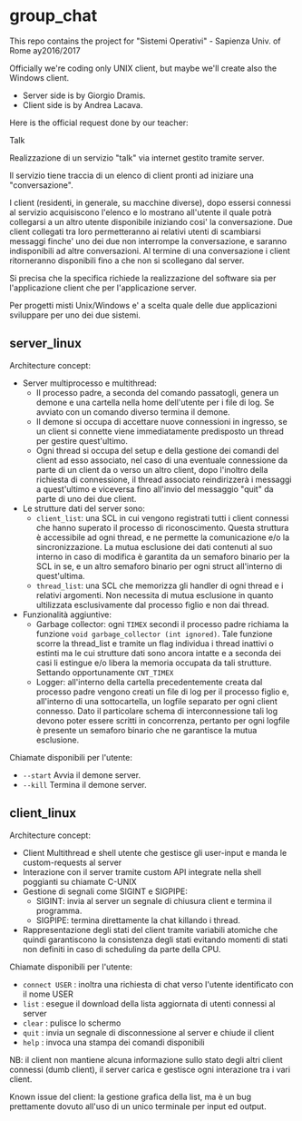 # group_chat
This repo contains the project for "Sistemi Operativi" - Sapienza Univ. of Rome ay2016/2017

Officially we're coding only UNIX client, but maybe we'll create also the Windows client.

* Server side is by Giorgio Dramis.
* Client side is by Andrea Lacava.


Here is the official request done by our teacher:

Talk

Realizzazione di un servizio "talk" via internet gestito tramite server.

Il servizio tiene traccia di un elenco di client pronti ad iniziare una
"conversazione".

I client (residenti, in generale, su macchine diverse), dopo essersi connessi
al servizio acquisiscono l'elenco e lo mostrano all'utente il quale potrà
collegarsi a un altro utente disponibile iniziando cosi' la conversazione.
Due client collegati tra loro permetteranno ai relativi utenti di scambiarsi
messaggi finche' uno dei due non interrompe la conversazione, e saranno
indisponibili ad altre conversazioni. Al termine di una conversazione i
client ritorneranno disponibili fino a che non si scollegano dal server.

Si precisa che la specifica richiede la realizzazione del software sia per
l'applicazione client che per l'applicazione server.

Per progetti misti Unix/Windows e' a scelta quale delle due applicazioni
sviluppare per uno dei due sistemi.

## server_linux

Architecture concept:
* Server multiprocesso e multithread:
  - Il processo padre, a seconda del comando passatogli, genera un demone e una cartella nella home dell'utente per i file di log. Se avviato con un comando diverso termina il demone.
  - Il demone si occupa di accettare nuove connessioni in ingresso, se un client si connette viene immediatamente predisposto un thread per gestire quest'ultimo.
  - Ogni thread si occupa del setup e della gestione dei comandi del client ad esso associato, nel caso di una eventuale connessione da parte di un client da o verso un altro client, dopo l'inoltro della richiesta di connessione, il thread associato reindirizzerà i messaggi a quest'ultimo e viceversa fino all'invio del messaggio "quit" da parte di uno dei due client.
* Le strutture dati del server sono:
  - <code>client_list</code>: una SCL in cui vengono registrati tutti i client connessi che hanno superato il processo di riconoscimento.  Questa struttura è accessibile ad ogni thread, e ne permette la comunicazione e/o la sincronizzazione. La mutua esclusione dei dati contenuti al suo interno in caso di modifica è garantita da un semaforo binario per la SCL in se, e un altro semaforo binario per ogni struct all'interno di quest'ultima.
  - <code>thread_list</code>: una SCL che memorizza gli handler di ogni thread e i relativi argomenti. Non necessita di mutua esclusione in quanto ultilizzata esclusivamente dal processo figlio e non dai thread.
* Funzionalità aggiuntive:
  - Garbage collector: ogni <code>TIMEX</code> secondi il processo padre richiama la funzione <code>void garbage_collector (int ignored)</code>. Tale funzione scorre la thread_list e tramite un flag individua i thread inattivi o estinti ma le cui strutture dati sono ancora intatte e a seconda dei casi li estingue e/o libera la memoria occupata da tali strutture. Settando opportunamente <code>CNT_TIMEX</code>
  - Logger: all'interno della cartella precedentemente creata dal processo padre vengono creati un file di log per il processo figlio e, all'interno di una sottocartella, un logfile separato per ogni client connesso. Dato il particolare schema di interconnessione tali log devono poter essere scritti in concorrenza, pertanto per ogni logfile è presente un semaforo binario che ne garantisce la mutua esclusione.

Chiamate disponibili per l'utente:
* <code>--start</code> Avvia il demone server.
* <code>--kill</code> Termina il demone server.

## client_linux

Architecture concept:
* Client Multithread e shell utente che gestisce gli user-input e manda le custom-requests al server
* Interazione con il server tramite custom API integrate nella shell poggianti su chiamate C-UNIX
* Gestione di segnali come SIGINT e SIGPIPE:
  - SIGINT: invia al server un segnale di chiusura client e termina il programma.
  - SIGPIPE: termina direttamente la chat killando i thread.
* Rappresentazione degli stati del client tramite variabili atomiche che quindi garantiscono la consistenza degli stati evitando momenti di stati non definiti in caso di scheduling da parte della CPU.

Chiamate disponibili per l'utente:

* <code>connect USER</code> : inoltra una richiesta di chat verso l'utente identificato con il nome USER
* <code>list</code> : esegue il download della lista aggiornata di utenti connessi al server
* <code>clear</code> : pulisce lo schermo
* <code>quit</code> : invia un segnale di disconnessione al server e chiude il client
* <code>help</code> : invoca una stampa dei comandi disponibili

NB: il client non mantiene alcuna informazione sullo stato degli altri client connessi (dumb client), il server carica e gestisce ogni interazione tra i vari client.

Known issue del client: la gestione grafica della list, ma è un bug prettamente dovuto all'uso di un unico terminale per input ed output.
